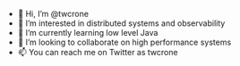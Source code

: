 - 👋 Hi, I’m @twcrone
- 👀 I’m interested in distributed systems and observability
- 🌱 I’m currently learning low level Java
- 💞️ I’m looking to collaborate on high performance systems
- 📫 You can reach me on Twitter as twcrone
